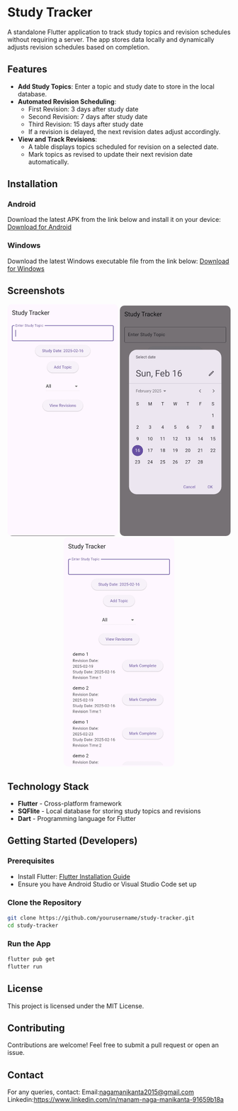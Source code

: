 # Study Tracker

A standalone Flutter application to track study topics and revision schedules without requiring a server. The app stores data locally and dynamically adjusts revision schedules based on completion.

## Features
- **Add Study Topics**: Enter a topic and study date to store in the local database.
- **Automated Revision Scheduling**:
  - First Revision: 3 days after study date
  - Second Revision: 7 days after study date
  - Third Revision: 15 days after study date
  - If a revision is delayed, the next revision dates adjust accordingly.
- **View and Track Revisions**:
  - A table displays topics scheduled for revision on a selected date.
  - Mark topics as revised to update their next revision date automatically.

## Installation

### Android
Download the latest APK from the link below and install it on your device:
[Download for Android](https://github.com/Nagamanikanta-manam/study_tracker/releases/download/v1.0.0/app-release.apk)  

### Windows
Download the latest Windows executable file from the link below:
[Download for Windows](https://github.com/Nagamanikanta-manam/study_tracker/releases/download/v1.0.0/Release.zip)

## Screenshots
<p align="center">

<img src="https://github.com/Nagamanikanta-manam/study_tracker/blob/master/screenshots/IMG_20250216_135341.jpg" alt="Mobile Screenshot" width="250" style="max-width:100%; height:auto; border-radius: 10px;">
<img src="https://github.com/Nagamanikanta-manam/study_tracker/blob/master/screenshots/IMG_20250216_135355.jpg" alt="Mobile Screenshot" width="250" style="max-width:100%; height:auto; border-radius: 10px;">
<img src="https://github.com/Nagamanikanta-manam/study_tracker/blob/master/screenshots/IMG_20250216_135404.jpg" alt="Mobile Screenshot" width="250" style="max-width:100%; height:auto; border-radius: 10px;">

</p>



## Technology Stack
- **Flutter** - Cross-platform framework
- **SQFlite** - Local database for storing study topics and revisions
- **Dart** - Programming language for Flutter

## Getting Started (Developers)

### Prerequisites
- Install Flutter: [Flutter Installation Guide](https://flutter.dev/docs/get-started/install)
- Ensure you have Android Studio or Visual Studio Code set up

### Clone the Repository
```sh
git clone https://github.com/yourusername/study-tracker.git
cd study-tracker
```

### Run the App
```sh
flutter pub get
flutter run
```

## License
This project is licensed under the MIT License.

## Contributing
Contributions are welcome! Feel free to submit a pull request or open an issue.

## Contact
For any queries, contact: 
Email:nagamanikanta2015@gmail.com <br>
Linkedin:https://www.linkedin.com/in/manam-naga-manikanta-91659b18a
